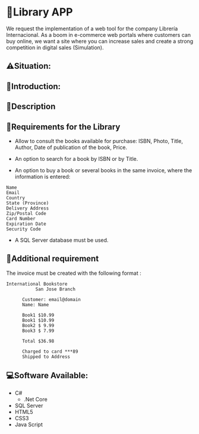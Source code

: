 # 🌆Library APP
We request the implementation of a web tool for the company Librería Internacional. As a boom in e-commerce web portals where customers can buy online, we want a site where you can increase sales and create a strong competition in digital sales (Simulation).

## ⚠️Situation:

## 💬Introduction:

## 📑Description

## 📝Requirements for the Library
- Allow to consult the books available for purchase: ISBN, Photo, Title, Author, Date of publication of the book, Price.

- An option to search for a book by ISBN or by Title.

- An option to buy a book or several books in the same invoice, where the information is entered:
```
Name
Email
Country
State (Province)
Delivery Address
Zip/Postal Code
Card Number
Expiration Date
Security Code
```
- A SQL Server database must be used.

## 🚨Additional requirement
The invoice must be created with the following format :
```
International Bookstore
           San Jose Branch
      
      Customer: email@domain 
      Name: Name
      
      Book1 $10.99
      Book1 $10.99
      Book2 $ 9.99
      Book3 $ 7.99
      
      Total $36.98
      
      Charged to card ***89
      Shipped to Address
```

## 💻Software Available:
- C#
  - .Net Core
- SQL Server
- HTML5
- CSS3
- Java Script
